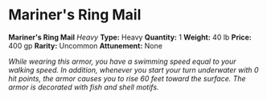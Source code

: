 # Mariner's Ring Mail

**Mariner's Ring Mail**
_Heavy_
**Type:** Heavy
**Quantity:** 1
**Weight:** 40 lb
**Price:** 400 gp
**Rarity:** Uncommon
**Attunement:** None

*While wearing this armor, you have a swimming speed equal to your walking speed. In addition, whenever you start your turn underwater with 0 hit points, the armor causes you to rise 60 feet toward the surface. The armor is decorated with fish and she<span class="No-Break">ll motifs.</span>*